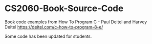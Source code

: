 # CS2060-Book-Source-Code
Book code examples from How To Program C - Paul Deitel and Harvey Deitel 
https://deitel.com/c-how-to-program-8-e/

Some code has been updated for students.
